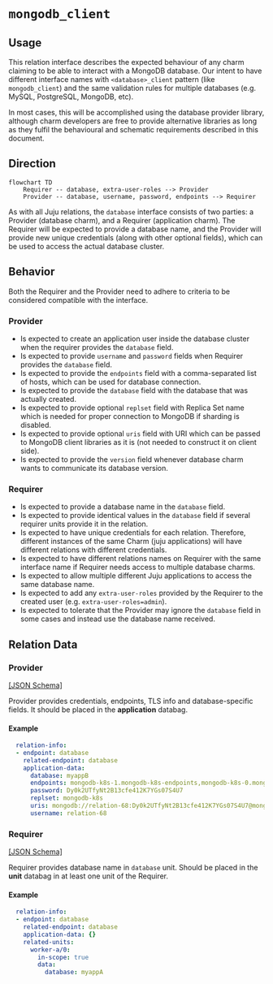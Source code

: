 # `mongodb_client`

## Usage

This relation interface describes the expected behaviour of any charm claiming to be able to interact with a MongoDB database.
Our intent to have different interface names with `<database>_client` pattern (like `mongodb_client`) and the same validation rules for multiple databases (e.g. MySQL, PostgreSQL, MongoDB, etc).

In most cases, this will be accomplished using the database provider library, although charm developers are free to provide alternative libraries as long as they fulfil the behavioural and schematic requirements described in this document.

## Direction

```mermaid
flowchart TD
    Requirer -- database, extra-user-roles --> Provider
    Provider -- database, username, password, endpoints --> Requirer
```

As with all Juju relations, the `database` interface consists of two parties: a Provider (database charm), and a Requirer (application charm). The Requirer will be expected to provide a database name, and the Provider will provide new unique credentials (along with other optional fields), which can be used to access the actual database cluster.

## Behavior

Both the Requirer and the Provider need to adhere to criteria to be considered compatible with the interface.

### Provider
- Is expected to create an application user inside the database cluster when the requirer provides the `database` field.
- Is expected to provide `username` and `password` fields when Requirer provides the `database` field.
- Is expected to provide the `endpoints` field with a comma-separated list of hosts, which can be used for database connection.
- Is expected to provide the `database` field with the database that was actually created.
- Is expected to provide optional `replset` field with Replica Set name which is needed for proper connection to MongoDB if sharding is disabled.
- Is expected to provide optional `uris` field with URI which can be passed to MongoDB client libraries as it is (not needed to construct it on client side).
- Is expected to provide the `version` field whenever database charm wants to communicate its database version.

### Requirer

- Is expected to provide a database name in the `database` field.
- Is expected to provide identical values in the `database` field if several requirer units provide it in the relation.
- Is expected to have unique credentials for each relation. Therefore, different instances of the same Charm (juju applications) will have different relations with different credentials.
- Is expected to have different relations names on Requirer with the same interface name if Requirer needs access to multiple database charms.
- Is expected to allow multiple different Juju applications to access the same database name.
- Is expected to add any `extra-user-roles` provided by the Requirer to the created user (e.g. `extra-user-roles=admin`).
- Is expected to tolerate that the Provider may ignore the `database` field in some cases and instead use the database name received.

## Relation Data

### Provider

[\[JSON Schema\]](./schemas/provider.json)

Provider provides credentials, endpoints, TLS info and database-specific fields. It should be placed in the **application** databag.


#### Example
```yaml
  relation-info:
  - endpoint: database
    related-endpoint: database
    application-data:
      database: myappB
      endpoints: mongodb-k8s-1.mongodb-k8s-endpoints,mongodb-k8s-0.mongodb-k8s-endpoints
      password: Dy0k2UTfyNt2B13cfe412K7YGs07S4U7
      replset: mongodb-k8s
      uris: mongodb://relation-68:Dy0k2UTfyNt2B13cfe412K7YGs07S4U7@mongodb-k8s-1.mongodb-k8s-endpoints,mongodb-k8s-0.mongodb-k8s-endpoints/myappB?replicaSet=mongodb-k8s&authSource=admin
      username: relation-68
```

### Requirer

[\[JSON Schema\]](./schemas/requirer.json)

Requirer provides database name in `database` unit. Should be placed in the **unit** databag
in at least one unit of the Requirer.

#### Example

```yaml
  relation-info:
  - endpoint: database
    related-endpoint: database
    application-data: {}
    related-units:
      worker-a/0:
        in-scope: true
        data:
          database: myappA
```
